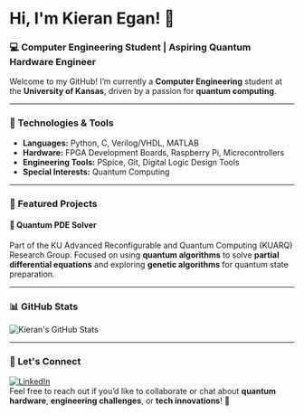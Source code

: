 # Hi, I'm Kieran Egan! 👋

### 💻 Computer Engineering Student | Aspiring Quantum Hardware Engineer

Welcome to my GitHub! I’m currently a **Computer Engineering** student at the **University of Kansas**, driven by a passion for **quantum computing**.

---

### 🔧 Technologies & Tools
- **Languages:** Python, C, Verilog/VHDL, MATLAB
- **Hardware:** FPGA Development Boards, Raspberry Pi, Microcontrollers
- **Engineering Tools:** PSpice, Git, Digital Logic Design Tools
- **Special Interests:** Quantum Computing

---

### 🚀 Featured Projects
#### 🧠 **Quantum PDE Solver**  
Part of the KU Advanced Reconfigurable and Quantum Computing (KUARQ) Research Group. Focused on using **quantum algorithms** to solve **partial differential equations** and exploring **genetic algorithms** for quantum state preparation.

---

### 📊 GitHub Stats
![Kieran's GitHub Stats](https://github-readme-stats.vercel.app/api?username=KieranEgan&show_icons=true&theme=radical)

---

### 🤝 Let's Connect
[![LinkedIn](https://img.shields.io/badge/LinkedIn-0e76a8?style=for-the-badge&logo=LinkedIn&logoColor=white)](https://www.linkedin.com/in/kieran-fo-egan/)  
Feel free to reach out if you’d like to collaborate or chat about **quantum hardware**, **engineering challenges**, or **tech innovations**! 🚀
